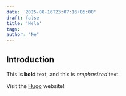 ```yaml
---
date: '2025-08-16T23:07:16+05:00'
draft: false
title: 'Hela'
tags: 
author: "Me"
---
```


## Introduction

This is **bold** text, and this is *emphasized* text.

Visit the [Hugo](https://gohugo.io) website!
